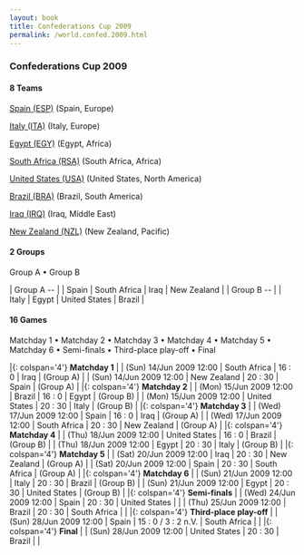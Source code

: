 ```yaml
---
layout: book
title: Confederations Cup 2009
permalink: /world.confed.2009.html
---
```



### Confederations Cup 2009


#### 8 Teams



[Spain (ESP)](es.html#esp)  (Spain, Europe) <br>

[Italy (ITA)](it.html#ita)  (Italy, Europe) <br>

[Egypt (EGY)](eg.html#egy)  (Egypt, Africa) <br>

[South Africa (RSA)](za.html#rsa)  (South Africa, Africa) <br>

[United States (USA)](us.html#usa)  (United States, North America) <br>

[Brazil (BRA)](br.html#bra)  (Brazil, South America) <br>

[Iraq (IRQ)](iq.html#irq)  (Iraq, Middle East) <br>

[New Zealand (NZL)](nz.html#nzl)  (New Zealand, Pacific) <br>




#### 2 Groups

 Group A •  Group B

| Group A -- |  | Spain  | South Africa  | Iraq  | New Zealand  |
| Group B -- |  | Italy  | Egypt  | United States  | Brazil  |

 



#### 16 Games

 Matchday 1 •  Matchday 2 •  Matchday 3 •  Matchday 4 •  Matchday 5 •  Matchday 6 •  Semi-finals •  Third-place play-off •  Final


|{: colspan='4'} **Matchday 1**  |
| (Sun) 14/Jun 2009 12:00 | South Africa | 16 : 0 | Iraq | (Group A) |
| (Sun) 14/Jun 2009 12:00 | New Zealand | 20 : 30 | Spain | (Group A) |
|{: colspan='4'} **Matchday 2**  |
| (Mon) 15/Jun 2009 12:00 | Brazil | 16 : 0 | Egypt | (Group B) |
| (Mon) 15/Jun 2009 12:00 | United States | 20 : 30 | Italy | (Group B) |
|{: colspan='4'} **Matchday 3**  |
| (Wed) 17/Jun 2009 12:00 | Spain | 16 : 0 | Iraq | (Group A) |
| (Wed) 17/Jun 2009 12:00 | South Africa | 20 : 30 | New Zealand | (Group A) |
|{: colspan='4'} **Matchday 4**  |
| (Thu) 18/Jun 2009 12:00 | United States | 16 : 0 | Brazil | (Group B) |
| (Thu) 18/Jun 2009 12:00 | Egypt | 20 : 30 | Italy | (Group B) |
|{: colspan='4'} **Matchday 5**  |
| (Sat) 20/Jun 2009 12:00 | Iraq | 20 : 30 | New Zealand | (Group A) |
| (Sat) 20/Jun 2009 12:00 | Spain | 20 : 30 | South Africa | (Group A) |
|{: colspan='4'} **Matchday 6**  |
| (Sun) 21/Jun 2009 12:00 | Italy | 20 : 30 | Brazil | (Group B) |
| (Sun) 21/Jun 2009 12:00 | Egypt | 20 : 30 | United States | (Group B) |
|{: colspan='4'} **Semi-finals**  |
| (Wed) 24/Jun 2009 12:00 | Spain | 20 : 30 | United States |  |
| (Thu) 25/Jun 2009 12:00 | Brazil | 20 : 30 | South Africa |  |
|{: colspan='4'} **Third-place play-off**  |
| (Sun) 28/Jun 2009 12:00 | Spain | 15 : 0 / 3 : 2 n.V. | South Africa |  |
|{: colspan='4'} **Final**  |
| (Sun) 28/Jun 2009 12:00 | United States | 20 : 30 | Brazil |  |
